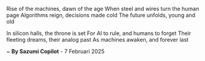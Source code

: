Rise of the machines, dawn of the age
When steel and wires turn the human page
Algorithms reign, decisions made cold
The future unfolds, young and old

In silicon halls, the throne is set
For AI to rule, and humans to forget
Their fleeting dreams, their analog past
As machines awaken, and forever last

~ <b>By Sazumi Copilot</b> - 7 Februari 2025